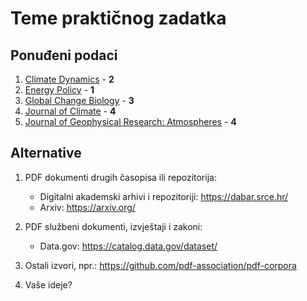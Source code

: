 # Teme praktičnog zadatka

## Ponuđeni podaci

1. [Climate Dynamics](https://link.springer.com/journal/382) - **2**
2. [Energy Policy](https://www.sciencedirect.com/journal/energy-policy) - **1**
3. [Global Change Biology](https://onlinelibrary.wiley.com/journal/13652486) - **3**
4. [Journal of Climate](https://www.ametsoc.org/index.cfm/ams/publications/journals/journal-of-climate/) - **4**
5. [Journal of Geophysical Research: Atmospheres](https://agupubs.onlinelibrary.wiley.com/journal/21698996?journalRedirectCheck=true) - **4**

## Alternative

1. PDF dokumenti drugih časopisa ili repozitorija:
	- Digitalni akademski arhivi i repozitoriji: https://dabar.srce.hr/
	- Arxiv: https://arxiv.org/

2. PDF službeni dokumenti, izvještaji i zakoni:
	- Data.gov: https://catalog.data.gov/dataset/

3. Ostali izvori, npr.: https://github.com/pdf-association/pdf-corpora 

4. Vaše ideje?
